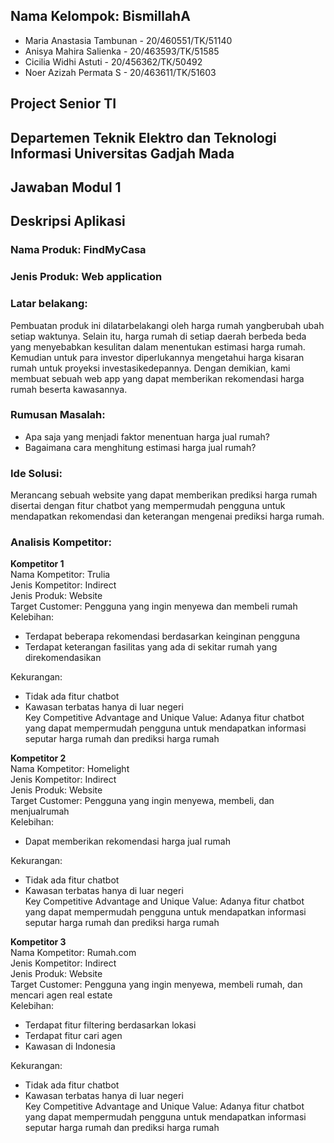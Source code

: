 ## Nama Kelompok: BismillahA <br>
- Maria Anastasia Tambunan - 20/460551/TK/51140 <br>
- Anisya Mahira Salienka - 20/463593/TK/51585 <br>
- Cicilia Widhi Astuti - 20/456362/TK/50492 <br>
- Noer Azizah Permata S - 20/463611/TK/51603 <br>

## Project Senior TI <br>
## Departemen Teknik Elektro dan Teknologi Informasi Universitas Gadjah Mada <br>

## Jawaban Modul 1 
## Deskripsi Aplikasi <br>
### **Nama Produk**: FindMyCasa <br>

### **Jenis Produk**: Web application <br>

### **Latar belakang**: <br>
Pembuatan produk ini dilatarbelakangi oleh harga rumah yangberubah ubah setiap waktunya. Selain itu, harga rumah di setiap daerah berbeda beda yang menyebabkan kesulitan dalam menentukan estimasi harga rumah. Kemudian untuk para investor diperlukannya mengetahui harga kisaran rumah untuk proyeksi investasikedepannya. Dengan demikian, kami membuat sebuah web app yang dapat memberikan rekomendasi harga rumah beserta kawasannya. <br>

### **Rumusan Masalah**: <br>
- Apa saja yang menjadi faktor menentuan harga jual rumah? <br> 
- Bagaimana cara menghitung estimasi harga jual rumah? <br>

### **Ide Solusi**: <br>
Merancang sebuah website yang dapat memberikan prediksi harga rumah disertai dengan fitur chatbot yang mempermudah pengguna untuk mendapatkan rekomendasi dan keterangan mengenai prediksi harga rumah. <br>

### **Analisis Kompetitor**: <br>
**Kompetitor 1**<br>
Nama Kompetitor: Trulia <br>
Jenis Kompetitor: Indirect <br>
Jenis Produk: Website <br>
Target Customer: Pengguna yang ingin menyewa dan membeli rumah <br>
Kelebihan: <br>
- Terdapat beberapa rekomendasi berdasarkan keinginan pengguna <br>
- Terdapat keterangan fasilitas yang ada di sekitar rumah yang direkomendasikan <br>

Kekurangan: <br>
- Tidak ada fitur chatbot <br>
- Kawasan terbatas hanya di luar negeri <br>
Key Competitive Advantage and Unique Value: Adanya fitur chatbot yang dapat mempermudah pengguna untuk mendapatkan informasi seputar harga rumah dan prediksi harga rumah <br>

**Kompetitor 2**<br>
Nama Kompetitor: Homelight <br>
Jenis Kompetitor: Indirect <br>
Jenis Produk: Website <br>
Target Customer: Pengguna yang ingin menyewa, membeli, dan menjualrumah <br>
Kelebihan: <br>
- Dapat memberikan rekomendasi harga jual rumah <br>

Kekurangan: <br>
- Tidak ada fitur chatbot <br>
- Kawasan terbatas hanya di luar negeri <br>
Key Competitive Advantage and Unique Value: Adanya fitur chatbot yang dapat mempermudah pengguna untuk mendapatkan informasi seputar harga rumah dan prediksi harga rumah <br>

**Kompetitor 3**<br>
Nama Kompetitor: Rumah.com <br>
Jenis Kompetitor: Indirect <br>
Jenis Produk: Website <br>
Target Customer: Pengguna yang ingin menyewa, membeli rumah, dan mencari agen real estate <br>
Kelebihan: <br>
- Terdapat fitur filtering berdasarkan lokasi <br> 
- Terdapat fitur cari agen <br> 
- Kawasan di Indonesia <br>

Kekurangan: <br>
- Tidak ada fitur chatbot <br>
- Kawasan terbatas hanya di luar negeri <br>
Key Competitive Advantage and Unique Value: Adanya fitur chatbot yang dapat mempermudah pengguna untuk mendapatkan informasi seputar harga rumah dan prediksi harga rumah <br>








